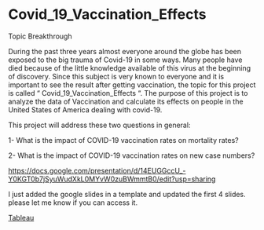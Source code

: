 # Covid_19_Vaccination_Effects

Topic Breakthrough

During the past three years almost everyone around the globe has been exposed to the big trauma of Covid-19 in some ways. Many people have died because of the little knowledge available of this virus at the beginning of discovery. Since this subject is very known to everyone and it is important to see the result after getting vaccination, the topic for this project is called “ Covid_19_Vaccination_Effects “. The purpose of this project is to analyze the data of Vaccination and calculate its effects on people in the United States of America dealing with covid-19.

This project will address these two questions in general:

1- What is the impact of COVID-19 vaccination rates on mortality rates? 

2- What is the impact of COVID-19 vaccination rates on new case numbers?

https://docs.google.com/presentation/d/14EUGGccU_-Y0KGT0b7jSyuWudXkL0MYvW0zuBWmmtB0/edit?usp=sharing

I just added the google slides in a template and updated the first 4 slides. please let me know if you can access it.


[Tableau](https://public.tableau.com/app/profile/maryam.rahmani/viz/finalprojectcovid-19/relation?publish=yes)

